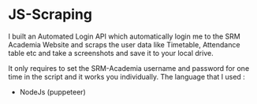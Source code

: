 # JS-Scraping

I built an Automated Login API which automatically login me to the SRM Academia Website and scraps the user data like Timetable, Attendance table etc and take a screenshots and save it to your local drive.

It only requires to set the SRM-Academia username and password for one time in the script and it works you individually.
The language that I used :
- NodeJs (puppeteer)
